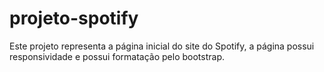 # projeto-spotify
Este projeto representa a página inicial do site do Spotify, a página possui responsividade e possui formatação pelo bootstrap.
